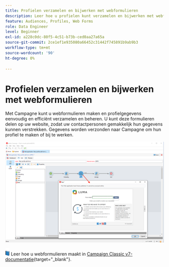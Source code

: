 ```yaml
---
title: Profielen verzamelen en bijwerken met webformulieren
description: Leer hoe u profielen kunt verzamelen en bijwerken met webformulieren
feature: Audiences, Profiles, Web Forms
role: Data Engineer
level: Beginner
exl-id: a228c0dc-80f5-4c51-b73b-ced0aa27a65a
source-git-commit: 2ce1ef1e935080a66452c31442f745891b9ab9b3
workflow-type: tm+mt
source-wordcount: '90'
ht-degree: 0%

---
```


# Profielen verzamelen en bijwerken met webformulieren

Met Campagne kunt u webformulieren maken en profielgegevens eenvoudig en efficiënt verzamelen en beheren. U kunt deze formulieren delen op uw website, zodat uw contactpersonen gemakkelijk hun gegevens kunnen verstrekken. Gegevens worden verzonden naar Campagne om hun profiel te maken of bij te werken.

![](assets/web-form-page.png)

![](../assets/do-not-localize/book.png) Leer hoe u webformulieren maakt in [Campaign Classic v7-documentatie](https://experienceleague.adobe.com/docs/campaign-classic/using/designing-content/web-forms/about-web-forms.html){target=&quot;_blank&quot;}.
